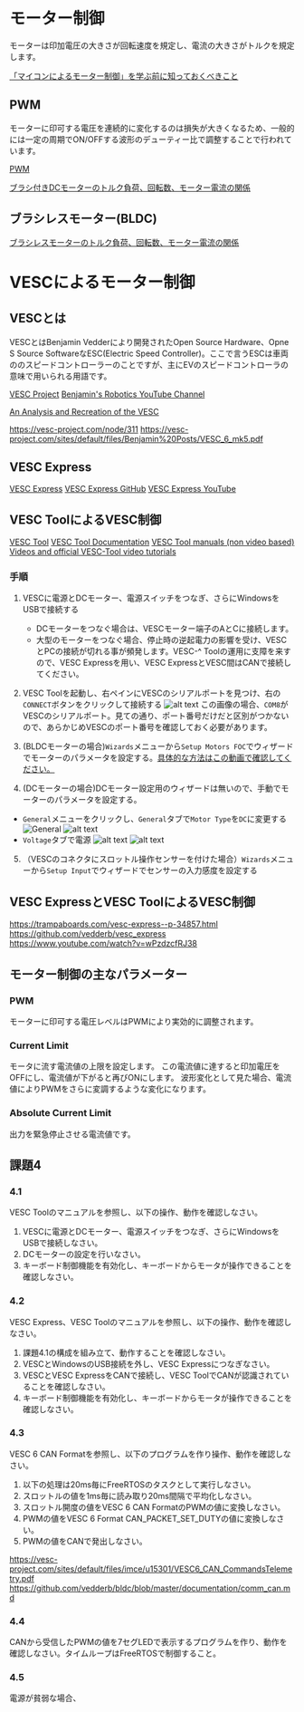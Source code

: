 # モーター制御

モーターは印加電圧の大きさが回転速度を規定し、電流の大きさがトルクを規定します。

[「マイコンによるモーター制御」を学ぶ前に知っておくべきこと](https://monoist.itmedia.co.jp/mn/articles/1601/14/news012.html)

## PWM

モーターに印可する電圧を連続的に変化するのは損失が大きくなるため、一般的には一定の周期でON/OFFする波形のデューティー比で調整することで行われています。

[PWM](https://monoist.itmedia.co.jp/mn/articles/0706/06/news132.html)

[ブラシ付きDCモーターのトルク負荷、回転数、モーター電流の関係](https://techweb.rohm.co.jp/trend/column/841/)

## ブラシレスモーター(BLDC)

[ブラシレスモーターのトルク負荷、回転数、モーター電流の関係](https://techweb.rohm.co.jp/trend/column/168/)

# VESCによるモーター制御

## VESCとは

VESCとはBenjamin Vedderにより開発されたOpen Source Hardware、Opne S  Source SoftwareなESC(Electric Speed Controller)。ここで言うESCは車両ののスピードコントローラーのことですが、主にEVのスピードコントローラの意味で用いられる用語です。

[VESC Project](https://vesc-project.com/)
[Benjamin's Robotics YouTube Channel](https://www.youtube.com/@BenjaminsRobotics/featured)

[An Analysis and Recreation of the VESC](https://pcb.mit.edu/static/projects/mtala.pdf)

https://vesc-project.com/node/311
https://vesc-project.com/sites/default/files/Benjamin%20Posts/VESC_6_mk5.pdf

## VESC Express

[VESC Express](https://trampaboards.com/vesc-express--p-34857.html)
[VESC Express GitHub](https://github.com/vedderb/vesc_express)
[VESC Express YouTube](https://www.youtube.com/watch?v=wPzdzcfRJ38)

## VESC ToolによるVESC制御

[VESC Tool](https://vesc-project.com/vesc_tool)
[VESC Tool Documentation](https://vesc-project.com/documentation)
[VESC Tool manuals (non video based)](https://vesc-project.com/node/178)
[Videos and official VESC-Tool video tutorials](https://vesc-project.com/node/1329)

### 手順

1. VESCに電源とDCモーター、電源スイッチをつなぎ、さらにWindowsをUSBで接続する
    
    - DCモーターをつなぐ場合は、VESCモーター端子のAとCに接続します。
    - 大型のモーターをつなぐ場合、停止時の逆起電力の影響を受け、VESCとPCの接続が切れる事が頻発します。VESC-^ Toolの運用に支障を来すので、VESC Expressを用い、VESC ExpressとVESC間はCANで接続してください。
2. VESC Toolを起動し、右ペインにVESCのシリアルポートを見つけ、右の`CONNECT`ボタンをクリックして接続する
![alt text](images/vesc_tool_connect.png)
この画像の場合、`COM8`がVESCのシリアルポート。見ての通り、ポート番号だけだと区別がつかないので、あらかじめVESCのポート番号を確認しておく必要があります。
3. (BLDCモーターの場合)`Wizards`メニューから`Setup Motors FOC`でウィザードでモーターのパラメータを設定する。[具体的な方法はこの動画で確認してください。](https://youtu.be/bYYNbxPXNEU?si=uZXctq6XaN-xmHVT)
4. (DCモーターの場合)DCモーター設定用のウィザードは無いので、手動でモーターのパラメータを設定する。
- `General`メニューをクリックし、`General`タブで`Motor Type`を`DC`に変更する
![General](image.png)
![alt text](image-1.png)
- `Voltage`タブで電源
![alt text](image-2.png)
![alt text](image-3.png)
5. （VESCのコネクタにスロットル操作センサーを付けた場合）`Wizards`メニューから`Setup Input`でウィザードでセンサーの入力感度を設定する



## VESC ExpressとVESC ToolによるVESC制御

https://trampaboards.com/vesc-express--p-34857.html
https://github.com/vedderb/vesc_express
https://www.youtube.com/watch?v=wPzdzcfRJ38

## モーター制御の主なパラメーター

### PWM

モーターに印可する電圧レベルはPWMにより実効的に調整されます。

### Current Limit

モータに流す電流値の上限を設定します。
この電流値に達すると印加電圧をOFFにし、電流値が下がると再びONにします。
波形変化として見た場合、電流値によりPWMをさらに変調するような変化になります。

### Absolute Current Limit

出力を緊急停止させる電流値です。


## 課題4

### 4.1

VESC Toolのマニュアルを参照し、以下の操作、動作を確認しなさい。

1. VESCに電源とDCモーター、電源スイッチをつなぎ、さらにWindowsをUSBで接続しなさい。
1. DCモーターの設定を行いなさい。
1. キーボード制御機能を有効化し、キーボードからモータが操作できることを確認しなさい。

### 4.2

VESC Express、VESC Toolのマニュアルを参照し、以下の操作、動作を確認しなさい。

1. 課題4.1の構成を組み立て、動作することを確認しなさい。
1. VESCとWindowsのUSB接続を外し、VESC Expressにつなぎなさい。
1. VESCとVESC ExpressをCANで接続し、VESC ToolでCANが認識されていることを確認しなさい。
1. キーボード制御機能を有効化し、キーボードからモータが操作できることを確認しなさい。

### 4.3

VESC 6 CAN Formatを参照し、以下のプログラムを作り操作、動作を確認しなさい。

1. 以下の処理は20ms毎にFreeRTOSのタスクとして実行しなさい。
1. スロットルの値を1ms毎に読み取り20ms間隔で平均化しなさい。
1. スロットル開度の値をVESC 6 CAN FormatのPWMの値に変換しなさい。
1. PWMの値をVESC 6 Format CAN_PACKET_SET_DUTYの値に変換しなさい。
1. PWMの値をCANで発出しなさい。

https://vesc-project.com/sites/default/files/imce/u15301/VESC6_CAN_CommandsTelemetry.pdf
https://github.com/vedderb/bldc/blob/master/documentation/comm_can.md

### 4.4

CANから受信したPWMの値を7セグLEDで表示するプログラムを作り、動作を確認しなさい。タイムループはFreeRTOSで制御すること。

### 4.5

電源が貧弱な場合、